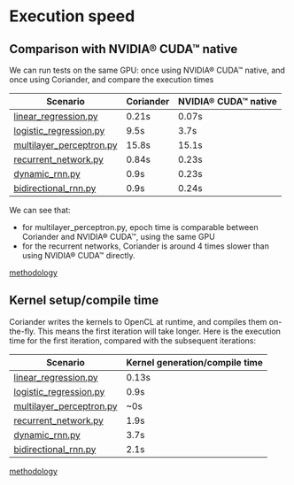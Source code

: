 # Execution speed

## Comparison with NVIDIA® CUDA™ native

We can run tests on the same GPU: once using NVIDIA® CUDA™ native, and once using Coriander, and compare the execution times

| Scenario | Coriander | NVIDIA® CUDA™ native |
|----- |-------|-------|
| [linear_regression.py](https://github.com/hughperkins/TensorFlow-Examples/blob/as-unit-tests/examples/2_BasicModels/linear_regression.py)  | 0.21s | 0.07s |
| [logistic_regression.py](https://github.com/hughperkins/TensorFlow-Examples/blob/as-unit-tests/examples/2_BasicModels/logistic_regression.py) | 9.5s | 3.7s |
| [multilayer_perceptron.py](https://github.com/hughperkins/TensorFlow-Examples/blob/as-unit-tests/examples/3_NeuralNetworks/multilayer_perceptron.py) | 15.8s | 15.1s |
| [recurrent_network.py](https://github.com/hughperkins/TensorFlow-Examples/blob/as-unit-tests/examples/3_NeuralNetworks/recurrent_network.py) | 0.84s | 0.23s |
| [dynamic_rnn.py](https://github.com/hughperkins/TensorFlow-Examples/blob/as-unit-tests/examples/3_NeuralNetworks/dynamic_rnn.py) | 0.9s | 0.23s |
| [bidirectional_rnn.py](https://github.com/hughperkins/TensorFlow-Examples/blob/as-unit-tests/examples/3_NeuralNetworks/bidirectional_rnn.py) | 0.9s | 0.24s |

We can see that:
- for multilayer_perceptron.py, epoch time is comparable between Coriander and NVIDIA® CUDA™, using the same GPU
- for the recurrent networks, Coriander is around 4 times slower than using NVIDIA® CUDA™ directly.

[methodology](speed_comparison_methodology.md)

## Kernel setup/compile time

Coriander writes the kernels to OpenCL at runtime, and compiles them on-the-fly.  This means the first iteration will take longer.  Here is the execution time for the first iteration, compared with the subsequent iterations:

| Scenario | Kernel generation/compile time |
|----- |-------|
| [linear_regression.py](https://github.com/hughperkins/TensorFlow-Examples/blob/as-unit-tests/examples/2_BasicModels/linear_regression.py)  | 0.13s |
| [logistic_regression.py](https://github.com/hughperkins/TensorFlow-Examples/blob/as-unit-tests/examples/2_BasicModels/logistic_regression.py) | 0.9s |
| [multilayer_perceptron.py](https://github.com/hughperkins/TensorFlow-Examples/blob/as-unit-tests/examples/3_NeuralNetworks/multilayer_perceptron.py) | ~0s |
| [recurrent_network.py](https://github.com/hughperkins/TensorFlow-Examples/blob/as-unit-tests/examples/3_NeuralNetworks/recurrent_network.py) | 1.9s |
| [dynamic_rnn.py](https://github.com/hughperkins/TensorFlow-Examples/blob/as-unit-tests/examples/3_NeuralNetworks/dynamic_rnn.py) | 3.7s |
| [bidirectional_rnn.py](https://github.com/hughperkins/TensorFlow-Examples/blob/as-unit-tests/examples/3_NeuralNetworks/bidirectional_rnn.py) | 2.1s |

[methodology](speed_comparison_methodology.md)
